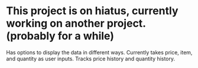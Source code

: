 # This project is on hiatus, currently working on another project. (probably for a while)

Has options to display the data in different ways.
Currently takes price, item, and quantity as user inputs. Tracks price history and quantity history.
